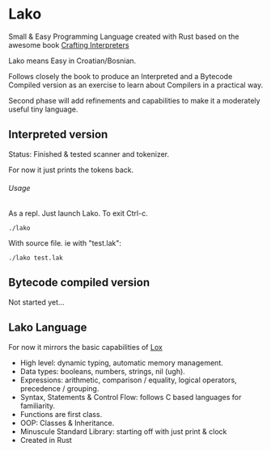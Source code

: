 # Lako
Small & Easy Programming Language created with Rust based on the awesome book [Crafting Interpreters](https://craftinginterpreters.com/)

Lako means Easy in Croatian/Bosnian.

Follows closely the book to produce an Interpreted and a Bytecode Compiled version as an exercise to learn about Compilers in a practical way.

Second phase will add refinements and capabilities to make it a moderately useful tiny language.


## Interpreted version

Status: Finished & tested scanner and tokenizer. 

For now it just prints the tokens back.


###### Usage

As a repl. Just launch Lako. To exit Ctrl-c.

```
./lako
```

With source file. ie with "test.lak":

```
./lako test.lak
```

## Bytecode compiled version

Not started yet...


## Lako Language

For now it mirrors the basic capabilities of [Lox](https://craftinginterpreters.com/the-lox-language.html)

* High level: dynamic typing, automatic memory management.
* Data types: booleans, numbers, strings, nil (ugh).
* Expressions: arithmetic, comparison / equality, logical operators, precedence / grouping.
* Syntax, Statements & Control Flow: follows C based languages for familiarity.
* Functions are first class.
* OOP: Classes & Inheritance.
* Minuscule Standard Library: starting off with just print & clock
* Created in Rust

